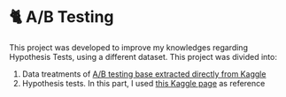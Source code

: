 # 🐈 A/B Testing
This project was developed to improve my knowledges regarding Hypothesis Tests, using a different dataset.
This project was divided into:
1. Data treatments of  [A/B testing base extracted directly from Kaggle](https://www.kaggle.com/datasets/yufengsui/mobile-games-ab-testing)
2. Hypothesis tests. In this part, I used [this Kaggle page](https://www.kaggle.com/code/karakaseren/ab-testing-for-cookie-cats) as reference
